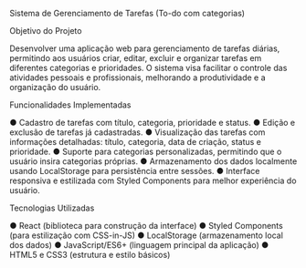 Sistema de Gerenciamento de Tarefas (To-do com categorias) 

Objetivo do Projeto 

Desenvolver uma aplicação web para gerenciamento de tarefas diárias, permitindo aos 
usuários criar, editar, excluir e organizar tarefas em diferentes categorias e prioridades. O 
sistema visa facilitar o controle das atividades pessoais e profissionais, melhorando a 
produtividade e a organização do usuário.

Funcionalidades Implementadas

● Cadastro de tarefas com título, categoria, prioridade e status. 
● Edição e exclusão de tarefas já cadastradas. 
● Visualização das tarefas com informações detalhadas: título, categoria, data de 
criação, status e prioridade. 
● Suporte para categorias personalizadas, permitindo que o usuário insira categorias 
próprias. 
● Armazenamento dos dados localmente usando LocalStorage para persistência entre 
sessões. 
● Interface responsiva e estilizada com Styled Components para melhor experiência 
do usuário.

Tecnologias Utilizadas

● React (biblioteca para construção da interface) 
● Styled Components (para estilização com CSS-in-JS) 
● LocalStorage (armazenamento local dos dados) 
● JavaScript/ES6+ (linguagem principal da aplicação) 
● HTML5 e CSS3 (estrutura e estilo básicos) 
